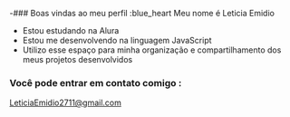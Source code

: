 -### Boas vindas ao meu perfil :blue_heart
Meu nome é Leticia Emidio 

- Estou estudando na Alura
- Estou me desenvolvendo na linguagem JavaScript
- Utilizo esse espaço para minha organização e compartilhamento dos meus projetos desenvolvidos
### Você pode entrar em contato comigo :

LeticiaEmidio2711@gmail.com
